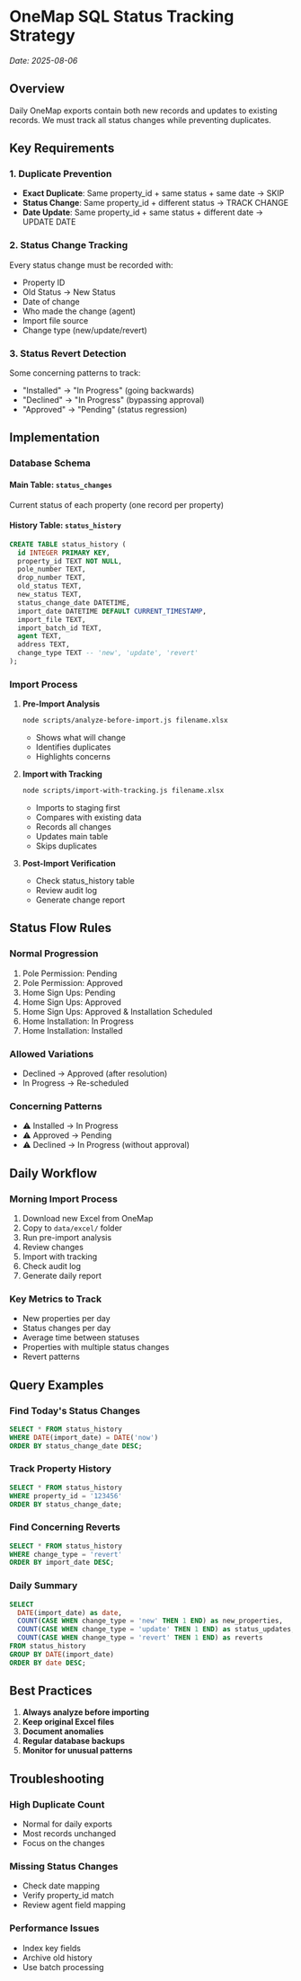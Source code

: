 # OneMap SQL Status Tracking Strategy
*Date: 2025-08-06*

## Overview
Daily OneMap exports contain both new records and updates to existing records. We must track all status changes while preventing duplicates.

## Key Requirements

### 1. Duplicate Prevention
- **Exact Duplicate**: Same property_id + same status + same date → SKIP
- **Status Change**: Same property_id + different status → TRACK CHANGE
- **Date Update**: Same property_id + same status + different date → UPDATE DATE

### 2. Status Change Tracking
Every status change must be recorded with:
- Property ID
- Old Status → New Status
- Date of change
- Who made the change (agent)
- Import file source
- Change type (new/update/revert)

### 3. Status Revert Detection
Some concerning patterns to track:
- "Installed" → "In Progress" (going backwards)
- "Declined" → "In Progress" (bypassing approval)
- "Approved" → "Pending" (status regression)

## Implementation

### Database Schema

#### Main Table: `status_changes`
Current status of each property (one record per property)

#### History Table: `status_history`
```sql
CREATE TABLE status_history (
  id INTEGER PRIMARY KEY,
  property_id TEXT NOT NULL,
  pole_number TEXT,
  drop_number TEXT,
  old_status TEXT,
  new_status TEXT,
  status_change_date DATETIME,
  import_date DATETIME DEFAULT CURRENT_TIMESTAMP,
  import_file TEXT,
  import_batch_id TEXT,
  agent TEXT,
  address TEXT,
  change_type TEXT -- 'new', 'update', 'revert'
);
```

### Import Process

1. **Pre-Import Analysis**
   ```bash
   node scripts/analyze-before-import.js filename.xlsx
   ```
   - Shows what will change
   - Identifies duplicates
   - Highlights concerns

2. **Import with Tracking**
   ```bash
   node scripts/import-with-tracking.js filename.xlsx
   ```
   - Imports to staging first
   - Compares with existing data
   - Records all changes
   - Updates main table
   - Skips duplicates

3. **Post-Import Verification**
   - Check status_history table
   - Review audit log
   - Generate change report

## Status Flow Rules

### Normal Progression
1. Pole Permission: Pending
2. Pole Permission: Approved
3. Home Sign Ups: Pending
4. Home Sign Ups: Approved
5. Home Sign Ups: Approved & Installation Scheduled
6. Home Installation: In Progress
7. Home Installation: Installed

### Allowed Variations
- Declined → Approved (after resolution)
- In Progress → Re-scheduled

### Concerning Patterns
- ⚠️ Installed → In Progress
- ⚠️ Approved → Pending
- ⚠️ Declined → In Progress (without approval)

## Daily Workflow

### Morning Import Process
1. Download new Excel from OneMap
2. Copy to `data/excel/` folder
3. Run pre-import analysis
4. Review changes
5. Import with tracking
6. Check audit log
7. Generate daily report

### Key Metrics to Track
- New properties per day
- Status changes per day
- Average time between statuses
- Properties with multiple status changes
- Revert patterns

## Query Examples

### Find Today's Status Changes
```sql
SELECT * FROM status_history 
WHERE DATE(import_date) = DATE('now')
ORDER BY status_change_date DESC;
```

### Track Property History
```sql
SELECT * FROM status_history 
WHERE property_id = '123456'
ORDER BY status_change_date;
```

### Find Concerning Reverts
```sql
SELECT * FROM status_history 
WHERE change_type = 'revert'
ORDER BY import_date DESC;
```

### Daily Summary
```sql
SELECT 
  DATE(import_date) as date,
  COUNT(CASE WHEN change_type = 'new' THEN 1 END) as new_properties,
  COUNT(CASE WHEN change_type = 'update' THEN 1 END) as status_updates,
  COUNT(CASE WHEN change_type = 'revert' THEN 1 END) as reverts
FROM status_history
GROUP BY DATE(import_date)
ORDER BY date DESC;
```

## Best Practices

1. **Always analyze before importing**
2. **Keep original Excel files**
3. **Document anomalies**
4. **Regular database backups**
5. **Monitor for unusual patterns**

## Troubleshooting

### High Duplicate Count
- Normal for daily exports
- Most records unchanged
- Focus on the changes

### Missing Status Changes
- Check date mapping
- Verify property_id match
- Review agent field mapping

### Performance Issues
- Index key fields
- Archive old history
- Use batch processing